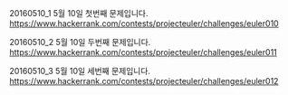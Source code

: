 20160510_1
5월 10일 첫번째 문제입니다.
https://www.hackerrank.com/contests/projecteuler/challenges/euler010

20160510_2
5월 10일 두번째 문제입니다.
https://www.hackerrank.com/contests/projecteuler/challenges/euler011

20160510_3
5월 10일 세번째 문제입니다.
https://www.hackerrank.com/contests/projecteuler/challenges/euler012
